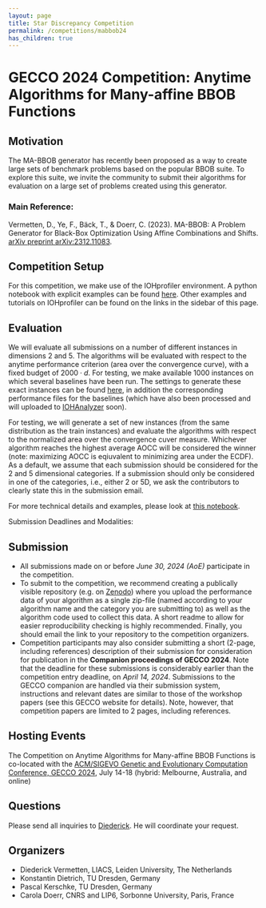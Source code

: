 ```yaml
---
layout: page
title: Star Discrepancy Competition
permalink: /competitions/mabbob24
has_children: true
---
```



# GECCO 2024 Competition: Anytime Algorithms for Many-affine BBOB Functions

## Motivation

The MA-BBOB generator has recently been proposed as a way to create large sets of benchmark problems based on the popular BBOB suite. To explore this suite, we invite the community to submit their algorithms for evaluation on a large set of problems created using this generator. 

### Main Reference:

Vermetten, D., Ye, F., Bäck, T., & Doerr, C. (2023). MA-BBOB: A Problem Generator for Black-Box Optimization Using Affine Combinations and Shifts. [arXiv preprint arXiv:2312.11083](https://arxiv.org/abs/2312.11083).

## Competition Setup

For this competition, we make use of the IOHprofiler environment. A python notebook with explicit examples can be found [here](https://github.com/IOHprofiler/IOHexperimenter/blob/master/example/Competitions/MA-BBOB/Example_MABBOB.ipynb). Other examples and tutorials on IOHprofiler can be found on the links in the sidebar of this page.


## Evaluation

We will evaluate all submissions on a number of different instances in dimensions 2 and 5. The algorithms will be evaluated with respect to the anytime performance criterion (area over the convergence curve), with a fixed budget of $2000 \cdot d$.
For testing, we make available 1000 instances on which several baselines have been run. The settings to generate these exact instances can be found [here](https://zenodo.org/records/8208572), in addition the corresponding performance files for the baselines (which have also been processed and will uploaded to [IOHAnalyzer](https://iohanalyzer.liacs.nl) soon). 

For testing, we will generate a set of new instances (from the same distribution as the train instances) and evaluate the algorithms with respect to the normalized area over the convergence cuver measure. Whichever algorithm reaches the highest average AOCC will be considered the winner (note: maximizing AOCC is eqiuvalent to minimizing area under the ECDF). 
As a default, we assume that each submission should be considered for the 2 and 5 dimensional categories. If a submission should only be considered in one of the categories, i.e., either 2 or 5D, we ask the contributors to clearly state this in the submission email. 

For more technical details and examples, please look at [this notebook](https://github.com/IOHprofiler/IOHexperimenter/blob/master/example/Competitions/MA-BBOB/Example_MABBOB.ipynb).

Submission Deadlines and Modalities:


## Submission

* All submissions made on or before *June 30, 2024 (AoE)* participate in the competition.
* To submit to the competition, we recommend creating a publically visible repository (e.g. on [Zenodo](zenodo.org)) where you upload the performance data of your algorithm as a single zip-file (named according to your algorithm name and the category you are submitting to) as well as the algorithm code used to collect this data. A short readme to allow for easier reproducibility checking is highly recommended. Finally, you should email the link to your repository to the competition organizers. 
* Competition participants may also consider submitting a short (2-page, including references) description of their submission for consideration for publication in the **Companion proceedings of GECCO 2024**. Note that the deadline for these submissions is considerably earlier than the competition entry deadline, on *April 14, 2024*. Submissions to the GECCO companion are handled via their submission system, instructions and relevant dates are similar to those of the workshop papers (see this GECCO website for details). Note, however, that competition papers are limited to 2 pages, including references.

## Hosting Events

The Competition on Anytime Algorithms for Many-affine BBOB Functions  is co-located with the [ACM/SIGEVO Genetic and Evolutionary Computation Conference, GECCO 2024](https://gecco-2024.sigevo.org/HomePage), July 14-18 (hybrid: Melbourne, Australia, and online)

## Questions

Please send all inquiries to [Diederick](mailto:d.l.vermetten@liacs.leidenuniv.nl). He will coordinate your request.

## Organizers
* Diederick Vermetten, LIACS, Leiden University, The Netherlands
* Konstantin Dietrich, TU Dresden, Germany
* Pascal Kerschke, TU Dresden, Germany
* Carola Doerr, CNRS and LIP6, Sorbonne University, Paris, France